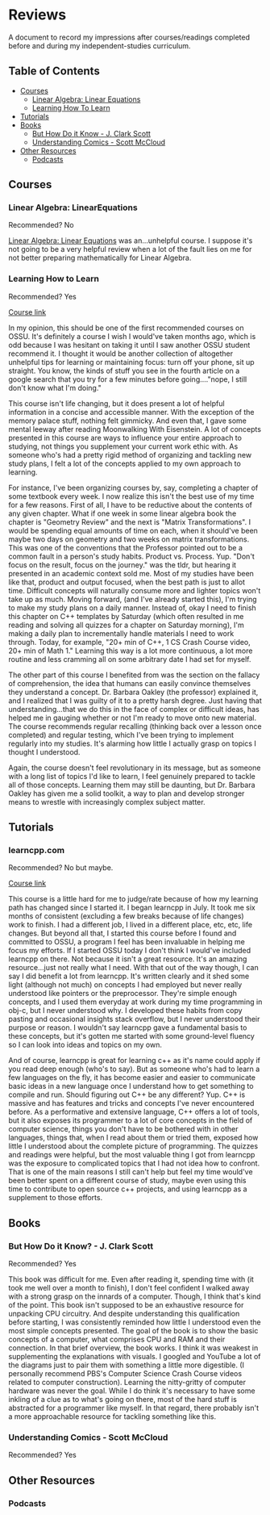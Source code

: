 # Reviews

A document to record my impressions after courses/readings completed before and during my independent-studies curriculum.

## Table of Contents

- [Courses](#courses)
  - [Linear Algebra: Linear Equations](#linear-algebra:-linearequations)
  - [Learning How To Learn](#learning-how-to-learn)
- [Tutorials](#tutorials)
- [Books](#books)
  - [But How Do it Know - J. Clark Scott](#but-how-do-it-know?---j.-clark-scott)
  - [Understanding Comics - Scott McCloud](#understanding-comics---scott-mccloud)
- [Other Resources](#other-resources)
  - [Podcasts](#podcasts)

## Courses

### Linear Algebra: LinearEquations

Recommended? No

[Linear Algebra: Linear Equations](https://www.edx.org/course/linear-equations-part-1) was an...unhelpful course. I suppose it's not going to be a very helpful review when a lot of the fault lies on me for not better preparing mathematically for Linear Algebra.

### Learning How to Learn

Recommended? Yes

[Course link](https://www.coursera.org/learn/learning-how-to-learn)

In my opinion, this should be one of the first recommended courses on OSSU. It's definitely a course I wish I would've taken months ago, which is odd because I was hesitant on taking it until I saw another OSSU student recommend it. I thought it would be another collection of altogether unhelpful tips for learning or maintaining focus: turn off your phone, sit up straight. You know, the kinds of stuff you see in the fourth article on a google search that you try for a few minutes before going...."nope, I still don't know what I'm doing."

This course isn't life changing, but it does present a lot of helpful information in a concise and accessible manner. With the exception of the memory palace stuff, nothing felt gimmicky. And even that, I gave some mental leeway after reading Moonwalking With Eisenstein. A lot of concepts presented in this course are ways to influence your entire approach to studying, not things you supplement your current work ethic with. As someone who's had a pretty rigid method of organizing and tackling new study plans, I felt a lot of the concepts applied to my own approach to learning.

For instance, I've been organizing courses by, say, completing a chapter of some textbook every week. I now realize this isn't the best use of my time for a few reasons. First of all, I have to be reductive about the contents of any given chapter. What if one week in some linear algebra book the chapter is "Geometry Review" and the next is "Matrix Transformations". I would be spending equal amounts of time on each, when it should've been maybe two days on geometry and two weeks on matrix transformations. This was one of the conventions that the Professor pointed out to be a common fault in a person's study habits. Product vs. Process. Yup. "Don't focus on the result, focus on the journey." was the tldr, but hearing it presented in an academic context sold me. Most of my studies have been like that, product and output focused, when the best path is just to allot time. Difficult concepts will naturally consume more and lighter topics won't take up as much. Moving forward, (and I've already started this), I'm trying to make my study plans on a daily manner. Instead of, okay I need to finish this chapter on C++ templates by Saturday (which often resulted in me reading and solving all quizzes for a chapter on Saturday morning), I'm making a daily plan to incrementally handle materials I need to work through. Today, for example, "20+ min of C++, 1 CS Crash Course video, 20+ min of Math 1." Learning this way is a lot more continuous, a lot more routine and less cramming all on some arbitrary date I had set for myself.

The other part of this course I benefited from was the section on the fallacy of comprehension, the idea that humans can easily convince themselves they understand a concept. Dr. Barbara Oakley (the professor) explained it, and I realized that I was guilty of it to a pretty harsh degree. Just having that understanding...that we do this in the face of complex or difficult ideas, has helped me in gauging whether or not I'm ready to move onto new material. The course recommends regular recalling (thinking back over a lesson once completed) and regular testing, which I've been trying to implement regularly into my studies. It's alarming how little I actually grasp on topics I thought I understood.

Again, the course doesn't feel revolutionary in its message, but as someone with a long list of topics I'd like to learn, I feel genuinely prepared to tackle all of those concepts. Learning them may still be daunting, but Dr. Barbara Oakley has given me a solid toolkit, a way to plan and develop stronger means to wrestle with increasingly complex subject matter.

## Tutorials

### learncpp.com

Recommended? No but maybe.

[Course link](https://www.learncpp.com/)

This course is a little hard for me to judge/rate because of how my learning path has changed since I started it. I began learncpp in July. It took me six months of consistent (excluding a few breaks because of life changes) work to finish. I had a different job, I lived in a different place, etc, etc, life changes. But beyond all that, I started this course before I found and committed to OSSU, a program I feel has been invaluable in helping me focus my efforts. If I started OSSU today I don't think I would've included learncpp on there. Not because it isn't a great resource. It's an amazing resource...just not really what I need. With that out of the way though, I can say I did benefit a lot from learncpp. It's written clearly and it shed some light (although not much) on concepts I had employed  but never really understood like pointers or the preprocessor. They're simple enough concepts, and I used them everyday at work during my time programming in obj-c, but I never understood why. I developed these habits from copy pasting and occasional insights stack overflow, but I never understood their purpose or reason. I wouldn't say learncpp gave a fundamental basis to these concepts, but it's gotten me started with some ground-level fluency so I can look into ideas and topics on my own.

And of course, learncpp is great for learning c++ as it's name could apply if you read deep enough (who's to say). But as someone who's had to learn a few languages on the fly, it has become easier and easier to communicate basic ideas in a new language once I understand how to get something to compile and run. Should figuring out C++ be any different? Yup. C++ is massive and has features and tricks and concepts I've never encountered before. As a performative and extensive language, C++ offers a lot of tools, but it also exposes its programmer to a lot of core concepts in the field of computer science, things you don't have to be bothered with in other languages, things that, when I read about them or tried them, exposed how little I understood about the complete picture of programming. The quizzes and readings were helpful, but the most valuable thing I got from learncpp was the exposure to complicated topics that I had not idea how to confront. That is one of the main reasons I still can't help but feel my time would've been better spent on a different course of study, maybe even using this time to contribute to open source c++ projects, and using learncpp as a supplement to those efforts.

## Books

### But How Do it Know? - J. Clark Scott

Recommended? Yes

This book was difficult for me. Even after reading it, spending time with (it took me well over a month to finish), I don't feel confident I walked away with a strong grasp on the innards of a computer. Though, I think that's kind of the point. This book isn't supposed to be an exhaustive resource for unpacking CPU circuitry. And despite understanding this qualification before starting, I was consistently reminded how little I understood even the most simple concepts presented. The goal of the book is to show the basic concepts of a computer, what comprises CPU and RAM and their connection. In that brief overview, the book works. I think it was weakest in supplementing the explanations with visuals. I googled and YouTube a lot of the diagrams just to pair them with something a little more digestible. (I personally recommend PBS's Computer Science Crash Course videos related to computer construction). Learning the nitty-gritty of computer hardware was never the goal. While I do think it's necessary to have some inkling of a clue as to what's going on there, most of the hard stuff is abstracted for a programmer like myself. In that regard, there probably isn't a more approachable resource for tackling something like this.

### Understanding Comics - Scott McCloud

Recommended? Yes

## Other Resources

### Podcasts
